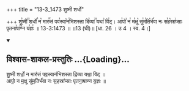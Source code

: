 +++
title = "13-3_1473 शुष्मी शर्धो"

+++
शु꣣ष्मी꣢꣫ शर्धो꣣ न꣡ मारु꣢꣯तं पव꣣स्वा꣡न꣢भिशस्ता दि꣣व्या꣢꣫ यथा꣣ वि꣢ट्। आ꣢पो꣣ न꣢ म꣣क्षू꣡ सु꣢म꣣ति꣡र्भ꣢वा नः स꣣ह꣡स्रा꣢प्साः पृतना꣣षा꣢꣫ण्न य꣣ज्ञः꣢ ॥ 13-3:1473 ॥ ॥13 (घी)॥ [धा. 26 । उ 4 । स्व. 4।]

<div class="js_include" newlevelforh1="2" title="विश्वास-शाकल-प्रस्तुतिः" unfilled url="/vedAH_Rk/shAkalam/saMhitA/vishvAsa-prastutiH/09/088/07_shuShmI_shardho.md">
<details open><summary><h2>विश्वास-शाकल-प्रस्तुतिः ...{Loading}...</h2></summary>


शु॒ष्मी शर्धो॒ न मारु॑तं पव॒स्वान॑भिशस्ता दि॒व्या यथा॒ विट् ।  
आपो॒ न म॒क्षू सु॑म॒तिर्भ॑वा नः स॒हस्रा॑प्साः पृतना॒षाण्न य॒ज्ञः ॥

</details>
</div>